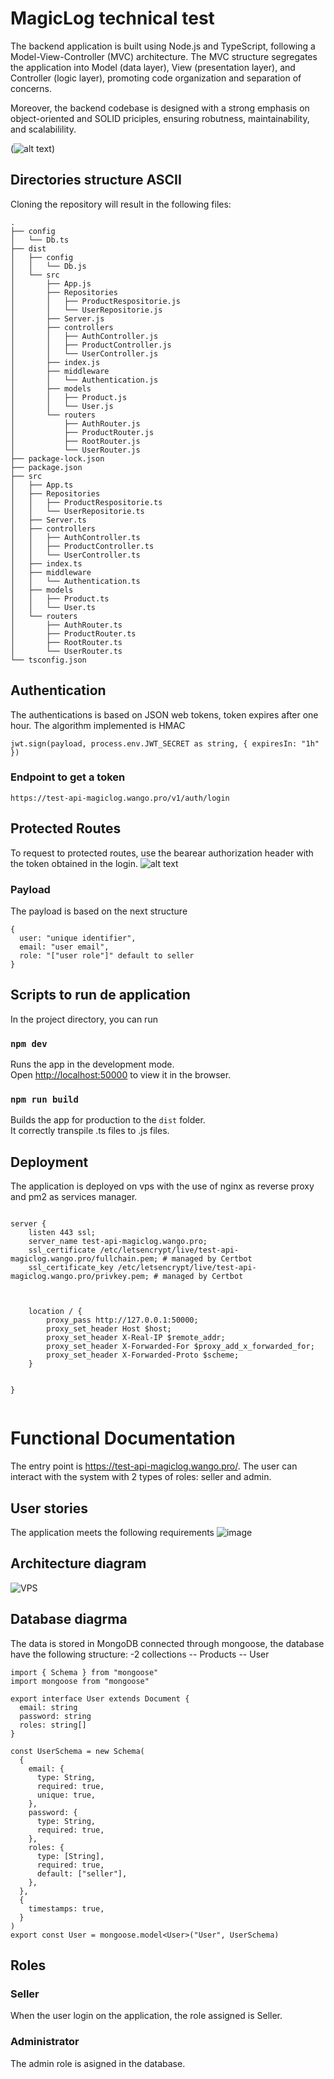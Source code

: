 # MagicLog technical test

The backend application is built using Node.js and TypeScript, following a Model-View-Controller (MVC) architecture. The MVC structure segregates the application into Model (data layer), View (presentation layer), and Controller (logic layer), promoting code organization and separation of concerns.

Moreover, the backend codebase is designed with a strong emphasis on object-oriented and SOLID priciples, ensuring robutness, maintainability, and scalabilility.

(![alt text](image.png))

## Directories structure ASCII

Cloning the repository will result in the following files:

```
.
├── config
│   └── Db.ts
├── dist
│   ├── config
│   │   └── Db.js
│   └── src
│       ├── App.js
│       ├── Repositories
│       │   ├── ProductRespositorie.js
│       │   └── UserRepositorie.js
│       ├── Server.js
│       ├── controllers
│       │   ├── AuthController.js
│       │   ├── ProductController.js
│       │   └── UserController.js
│       ├── index.js
│       ├── middleware
│       │   └── Authentication.js
│       ├── models
│       │   ├── Product.js
│       │   └── User.js
│       └── routers
│           ├── AuthRouter.js
│           ├── ProductRouter.js
│           ├── RootRouter.js
│           └── UserRouter.js
├── package-lock.json
├── package.json
├── src
│   ├── App.ts
│   ├── Repositories
│   │   ├── ProductRespositorie.ts
│   │   └── UserRepositorie.ts
│   ├── Server.ts
│   ├── controllers
│   │   ├── AuthController.ts
│   │   ├── ProductController.ts
│   │   └── UserController.ts
│   ├── index.ts
│   ├── middleware
│   │   └── Authentication.ts
│   ├── models
│   │   ├── Product.ts
│   │   └── User.ts
│   └── routers
│       ├── AuthRouter.ts
│       ├── ProductRouter.ts
│       ├── RootRouter.ts
│       └── UserRouter.ts
└── tsconfig.json
```

## Authentication

The authentications is based on JSON web tokens, token expires after one hour. The algorithm implemented is HMAC

```
jwt.sign(payload, process.env.JWT_SECRET as string, { expiresIn: "1h" })
```

### Endpoint to get a token

```
https://test-api-magiclog.wango.pro/v1/auth/login
```

## Protected Routes

To request to protected routes, use the bearear authorization header with the token obtained in the login.
![alt text](image-1.png)

### Payload

The payload is based on the next structure

```
{
  user: "unique identifier",
  email: "user email",
  role: "["user role"]" default to seller
}
```

## Scripts to run de application

In the project directory, you can run

### `npm dev`

Runs the app in the development mode.\
Open [http://localhost:50000](http://localhost:5000) to view it in the browser.

### `npm run build`

Builds the app for production to the `dist` folder.\
It correctly transpile .ts files to .js files.

## Deployment

The application is deployed on vps with the use of nginx as reverse proxy and pm2 as services manager.

```

server {
    listen 443 ssl;
    server_name test-api-magiclog.wango.pro;
    ssl_certificate /etc/letsencrypt/live/test-api-magiclog.wango.pro/fullchain.pem; # managed by Certbot
    ssl_certificate_key /etc/letsencrypt/live/test-api-magiclog.wango.pro/privkey.pem; # managed by Certbot



    location / {
        proxy_pass http://127.0.0.1:50000;
        proxy_set_header Host $host;
        proxy_set_header X-Real-IP $remote_addr;
        proxy_set_header X-Forwarded-For $proxy_add_x_forwarded_for;
        proxy_set_header X-Forwarded-Proto $scheme;
    }


}


```

# Functional Documentation

The entry point is https://test-api-magiclog.wango.pro/. The user can interact with the system with 2 types of roles: seller and admin.

## User stories

The application meets the following requirements
![image](https://github.com/SergioSerranoDv/marketplace-frontend-test/assets/93232800/205154f1-ed49-4fe2-8946-93e5726c9060)

## Architecture diagram

![VPS](https://github.com/SergioSerranoDv/marketplace-frontend-test/assets/93232800/45591b86-25ed-4093-a16b-f7b1bb58f6c7)

## Database diagrma
The data is stored in MongoDB connected through mongoose, the database have the following structure:
-2 collections
-- Products
-- User
```
import { Schema } from "mongoose"
import mongoose from "mongoose"

export interface User extends Document {
  email: string
  password: string
  roles: string[]
}

const UserSchema = new Schema(
  {
    email: {
      type: String,
      required: true,
      unique: true,
    },
    password: {
      type: String,
      required: true,
    },
    roles: {
      type: [String],
      required: true,
      default: ["seller"],
    },
  },
  {
    timestamps: true,
  }
)
export const User = mongoose.model<User>("User", UserSchema)

```
## Roles

### Seller

When the user login on the application, the role assigned is Seller.

### Administrator

The admin role is asigned in the database.
